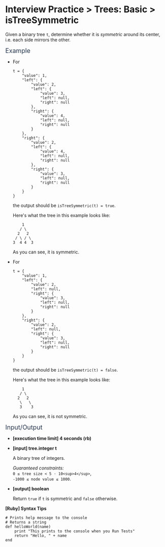 # Interview Practice > Trees: Basic > isTreeSymmetric
<div class="markdown -arial">

Given a binary tree `t`, determine whether it is _symmetric_ around its center, i.e. each side mirrors the other.

<span class="markdown--header" style="color:#2b3b52;font-size:1.4em">Example</span>

*   For

        t = {
            "value": 1,
            "left": {
                "value": 2,
                "left": {
                    "value": 3,
                    "left": null,
                    "right": null
                },
                "right": {
                    "value": 4,
                    "left": null,
                    "right": null
                }
            },
            "right": {
                "value": 2,
                "left": {
                    "value": 4,
                    "left": null,
                    "right": null
                },
                "right": {
                    "value": 3,
                    "left": null,
                    "right": null
                }
            }
        }

    the output should be `isTreeSymmetric(t) = true`.

    Here's what the tree in this example looks like:

            1
           / \
          2   2
         / \ / \
        3  4 4  3

    As you can see, it is symmetric.

*   For

        t = {
            "value": 1,
            "left": {
                "value": 2,
                "left": null,
                "right": {
                    "value": 3,
                    "left": null,
                    "right": null
                }
            },
            "right": {
                "value": 2,
                "left": null,
                "right": {
                    "value": 3,
                    "left": null,
                    "right": null
                }
            }
        }

    the output should be `isTreeSymmetric(t) = false`.

    Here's what the tree in this example looks like:

            1
           / \
          2   2
           \   \
           3    3

    As you can see, it is not symmetric.

<span class="markdown--header" style="color:#2b3b52;font-size:1.4em">Input/Output</span>

*   **[execution time limit] 4 seconds (rb)**

*   **[input] tree.integer t**

    A binary tree of integers.

    _Guaranteed constraints:_  
    `0 ≤ tree size < 5 · 10<sup>4</sup>`,  
    `-1000 ≤ node value ≤ 1000`.

*   **[output] boolean**

    Return `true` if `t` is symmetric and `false` otherwise.

**[Ruby] Syntax Tips**

    # Prints help message to the console
    # Returns a string
    def helloWorld(name)
        print "This prints to the console when you Run Tests"
        return "Hello, " + name
    end

</div>

